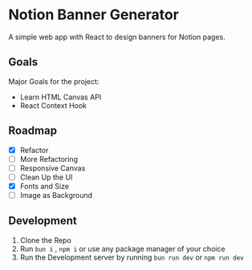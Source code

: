 # Notion Banner Generator

A simple web app with React to design banners for Notion pages.

## Goals

Major Goals for the project:

- Learn HTML Canvas API
- React Context Hook

## Roadmap

- [x] Refactor
- [ ] More Refactoring
- [ ] Responsive Canvas
- [ ] Clean Up the UI
- [x] Fonts and Size
- [ ] Image as Background

## Development

1. Clone the Repo
2. Run `bun i` , `npm i` or use any package manager of your choice
3. Run the Development server by running `bun run dev` or `npm run dev`
